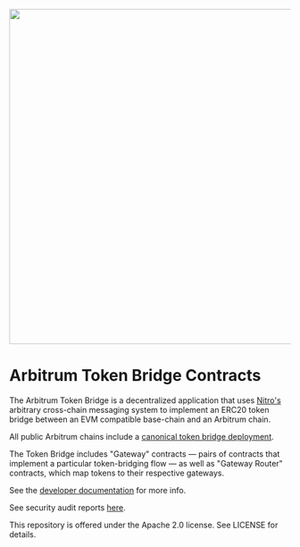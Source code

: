 <p align="center"><img src="docs/assets/arbitrum_horizontal_logo.png" width="600"></p>

# Arbitrum Token Bridge Contracts

The Arbitrum Token Bridge is a decentralized application that uses [Nitro's](https://github.com/OffchainLabs/nitro) arbitrary cross-chain messaging system to implement an ERC20 token bridge between an EVM compatible base-chain and an Arbitrum chain.

All public Arbitrum chains include a [canonical token bridge deployment](https://developer.arbitrum.io/useful-addresses#token-bridge).

The Token Bridge includes "Gateway" contracts — pairs of contracts that implement a particular token-bridging flow — as well as "Gateway Router" contracts, which map tokens to their respective gateways.

See the [developer documentation](https://developer.arbitrum.io/asset-bridging) for more info.

See security audit reports [here](./audits).

This repository is offered under the Apache 2.0 license. See LICENSE for details.


